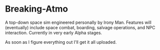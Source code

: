 # Breaking-Atmo
A top-down space sim engineered personally by Irony Man.  Features will (eventually) include space combat, boarding, salvage operations, and NPC interaction.  Currently in very early Alpha stages.

As soon as I figure everything out I'll get it all uploaded.
